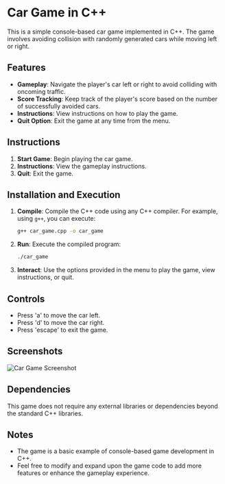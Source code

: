 # Car Game in C++

This is a simple console-based car game implemented in C++. The game involves avoiding collision with randomly generated cars while moving left or right.

## Features

- **Gameplay**: Navigate the player's car left or right to avoid colliding with oncoming traffic.
- **Score Tracking**: Keep track of the player's score based on the number of successfully avoided cars.
- **Instructions**: View instructions on how to play the game.
- **Quit Option**: Exit the game at any time from the menu.

## Instructions

1. **Start Game**: Begin playing the car game.
2. **Instructions**: View the gameplay instructions.
3. **Quit**: Exit the game.

## Installation and Execution

1. **Compile**: Compile the C++ code using any C++ compiler. For example, using `g++`, you can execute:

    ```bash
    g++ car_game.cpp -o car_game
    ```

2. **Run**: Execute the compiled program:

    ```bash
    ./car_game
    ```

3. **Interact**: Use the options provided in the menu to play the game, view instructions, or quit.

## Controls

- Press 'a' to move the car left.
- Press 'd' to move the car right.
- Press 'escape' to exit the game.

## Screenshots

![Car Game Screenshot](car_game_screenshot.png)

## Dependencies

This game does not require any external libraries or dependencies beyond the standard C++ libraries.

## Notes

- The game is a basic example of console-based game development in C++.
- Feel free to modify and expand upon the game code to add more features or enhance the gameplay experience.

